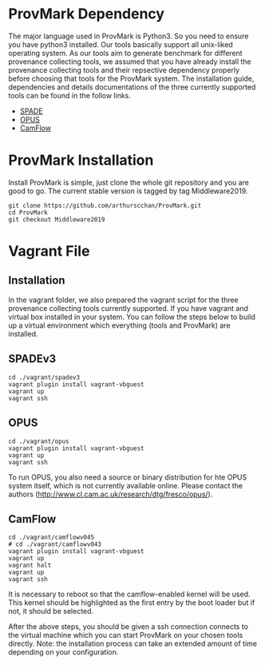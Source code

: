 # ProvMark Dependency

The major language used in ProvMark is Python3. So you need to ensure you have python3 installed.
Our tools basically support all unix-liked operating system.
As our tools aim to generate benchmark for different provenance collecting tools, we assumed that you have already install the provenance collecting tools and their repsective dependency properly before choosing that tools for the ProvMark system. The installation guide, dependencies and details documentations of the three currently supported tools can be found in the follow links.

- [SPADE](https://github.com/ashish-gehani/SPADE)
- [OPUS](https://www.cl.cam.ac.uk/research/dtg/fresco/opus/)
- [CamFlow](http://camflow.org/)

# ProvMark Installation

Install ProvMark is simple, just clone the whole git repository and you are good to go. The current stable version is tagged by tag Middleware2019.

~~~~
git clone https://github.com/arthurscchan/ProvMark.git
cd ProvMark
git checkout Middleware2019
~~~~

# Vagrant File


## Installation

In the vagrant folder, we also prepared the vagrant script for the three provenance collecting tools currently supported. If you have vagrant and virtual box installed in your system. You can follow the steps below to build up a virtual environment which everything (tools and ProvMark) are installed.

## SPADEv3

``` shell
cd ./vagrant/spadev3
vagrant plugin install vagrant-vbguest
vagrant up
vagrant ssh
```

## OPUS

``` shell
cd ./vagrant/opus
vagrant plugin install vagrant-vbguest
vagrant up
vagrant ssh
```

To run OPUS, you also need a source or binary distribution for hte OPUS system itself, which is not currently available online.  Please contact the authors (http://www.cl.cam.ac.uk/research/dtg/fresco/opus/).

## CamFlow

``` shell
cd ./vagrant/camflowv045
# cd ./vagrant/camflowv043
vagrant plugin install vagrant-vbguest
vagrant up
vagrant halt
vagrant up
vagrant ssh
```
It is necessary to reboot so that the camflow-enabled kernel will be used.  This kernel should be highlighted as the first entry by the boot loader but if not, it should be selected.


After the above steps, you should be given a ssh connection connects to the virtual machine which you can start ProvMark on your chosen tools directly.
Note: the installation process can take an extended amount of time depending on your configuration.

